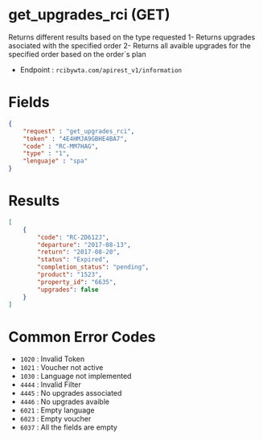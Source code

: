 # get_upgrades_rci (GET)

Returns different results based on the type requested
1- Returns upgrades asociated with the specified order
2- Returns all avaible upgrades for the specified order based on the order´s plan

* Endpoint : ```rcibywta.com/apirest_v1/information```

# Fields

```JSON
{
    "request" : "get_upgrades_rci",
    "token" : "4E4HMJA9GBHE4BA7",
    "code" : "RC-MM7HAG",
    "type" : "1",
    "lenguaje" : "spa"
}
```

# Results

```JSON
[
    {
        "code": "RC-2D612J",
        "departure": "2017-08-13",
        "return": "2017-08-20",
        "status": "Expired",
        "completion_status": "pending",
        "product": "1523",
        "property_id": "6635",
        "upgrades": false
    }
]
```

# Common Error Codes

* ```1020``` : Invalid Token
* ```1021``` : Voucher not active
* ```1030``` : Language not implemented
* ```4444``` : Invalid Filter
* ```4445``` : No upgrades associated
* ```4446``` : No upgrades avaible
* ```6021``` : Empty language
* ```6023``` : Empty voucher
* ```6037``` : All the fields are empty